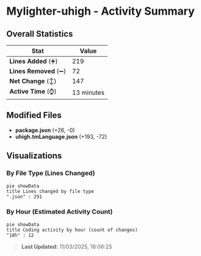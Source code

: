 # Mylighter-uhigh - Activity Summary 

## Overall Statistics

| Stat                   | Value                                                             |
| ---------------------- | ----------------------------------------------------------------- |
| **Lines Added** (➕)   | 219                                          |
| **Lines Removed** (➖) | 72                                        |
| **Net Change** (↕)    | 147                |
| **Active Time** (⌚)   | 13 minutes |


## Modified Files
- **package.json** (+26, -0)
- **uhigh.tmLanguage.json** (+193, -72)

## Visualizations

### By File Type (Lines Changed)

```mermaid
pie showData
title Lines changed by file type
".json" : 291
```

### By Hour (Estimated Activity Count)

```mermaid
pie showData
title Coding activity by hour (count of changes)
"18h" : 12
```


> **Last Updated:** 11/03/2025, 18:06:25